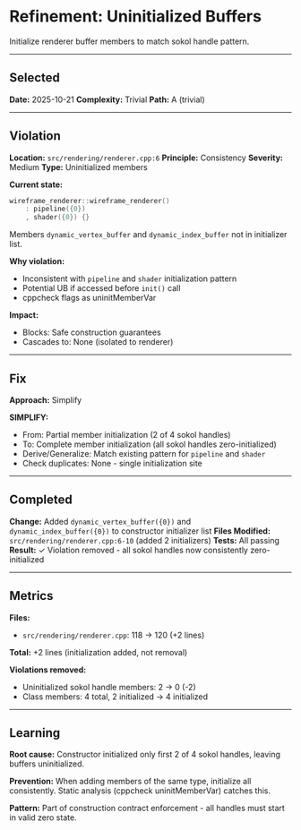 # Refinement: Uninitialized Buffers

Initialize renderer buffer members to match sokol handle pattern.

---

<!-- BEGIN: SELECT/SELECTED -->
## Selected

**Date:** 2025-10-21
**Complexity:** Trivial
**Path:** A (trivial)
<!-- END: SELECT/SELECTED -->

---

<!-- BEGIN: SELECT/VIOLATION -->
## Violation

**Location:** `src/rendering/renderer.cpp:6`
**Principle:** Consistency
**Severity:** Medium
**Type:** Uninitialized members

**Current state:**
```cpp
wireframe_renderer::wireframe_renderer()
    : pipeline({0})
    , shader({0}) {}
```

Members `dynamic_vertex_buffer` and `dynamic_index_buffer` not in initializer list.

**Why violation:**
- Inconsistent with `pipeline` and `shader` initialization pattern
- Potential UB if accessed before `init()` call
- cppcheck flags as uninitMemberVar

**Impact:**
- Blocks: Safe construction guarantees
- Cascades to: None (isolated to renderer)
<!-- END: SELECT/VIOLATION -->

---

<!-- BEGIN: SELECT/FIX -->
## Fix

**Approach:** Simplify

**SIMPLIFY:**
- From: Partial member initialization (2 of 4 sokol handles)
- To: Complete member initialization (all sokol handles zero-initialized)
- Derive/Generalize: Match existing pattern for `pipeline` and `shader`
- Check duplicates: None - single initialization site
<!-- END: SELECT/FIX -->

---

<!-- BEGIN: REFINE/COMPLETED -->
## Completed

**Change:** Added `dynamic_vertex_buffer({0})` and `dynamic_index_buffer({0})` to constructor initializer list
**Files Modified:** `src/rendering/renderer.cpp:6-10` (added 2 initializers)
**Tests:** All passing
**Result:** ✓ Violation removed - all sokol handles now consistently zero-initialized
<!-- END: REFINE/COMPLETED -->

---

<!-- BEGIN: MEASURE/METRICS -->
## Metrics

**Files:**
- `src/rendering/renderer.cpp`: 118 → 120 (+2 lines)

**Total:** +2 lines (initialization added, not removal)

**Violations removed:**
- Uninitialized sokol handle members: 2 → 0 (-2)
- Class members: 4 total, 2 initialized → 4 initialized
<!-- END: MEASURE/METRICS -->

---

<!-- BEGIN: MEASURE/LEARNING -->
## Learning

**Root cause:** Constructor initialized only first 2 of 4 sokol handles, leaving buffers uninitialized.

**Prevention:** When adding members of the same type, initialize all consistently. Static analysis (cppcheck uninitMemberVar) catches this.

**Pattern:** Part of construction contract enforcement - all handles must start in valid zero state.
<!-- END: MEASURE/LEARNING -->
